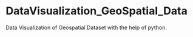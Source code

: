 # DataVisualization_GeoSpatial_Data
Data Visualization of Geospatial Dataset with the help of python.
